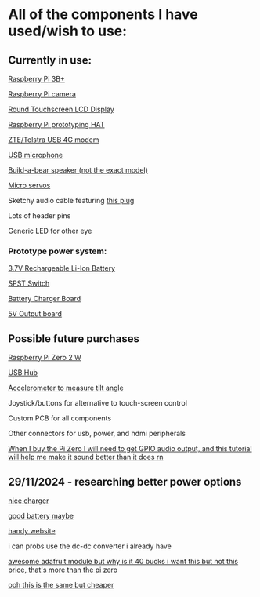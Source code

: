 # All of the components I have used/wish to use:
## Currently in use:

[Raspberry Pi 3B+](https://core-electronics.com.au/raspberry-pi-3-model-b-plus.html)

[Raspberry Pi camera](https://core-electronics.com.au/raspberry-pi-camera-board-v2-8-megapixels-38552.html)

[Round Touchscreen LCD Display](https://core-electronics.com.au/128inch-round-lcd-display-module-with-touch-240240-pixels.html)

[Raspberry Pi prototyping HAT](https://www.jaycar.com.au/prototyping-hat-for-raspberry-pi/p/XC9040)

[ZTE/Telstra USB 4G modem](https://www.officeworks.com.au/shop/officeworks/p/telstra-prepaid-4gx-usb-modem-telmf833v)

[USB microphone](https://www.officeworks.com.au/shop/officeworks/p/otto-usb-c-wired-lapel-microphone-otcck15lm)

[Build-a-bear speaker (not the exact model)](https://www.amazon.com.au/Aexit-Electroacoustic-External-13ry328qf203-Loudspeaker/dp/B07BDPJTB2)

[Micro servos](https://www.jaycar.com.au/arduino-compatible-9g-micro-servo-motor/p/YM2758)

Sketchy audio cable featuring [this plug](https://www.jaycar.com.au/3-5mm-gold-plug-4-pole/p/PP0138)

Lots of header pins

Generic LED for other eye

### Prototype power system:

[3.7V Rechargeable Li-Ion Battery](https://www.jaycar.com.au/18650-rechargeable-li-ion-battery-2600mah-3-7v-solder-tag/p/SB2313)

[SPST Switch](https://www.jaycar.com.au/spst-mini-rocker-switch/p/SK0984)

[Battery Charger Board](https://www.jaycar.com.au/duinotech-arduino-compatible-lithium-battery-usb-charger-module/p/XC4502)

[5V Output board](https://www.jaycar.com.au/duinotech-arduino-compatible-5v-dc-to-dc-converter-module/p/XC4512)

## Possible future purchases

[Raspberry Pi Zero 2 W](https://core-electronics.com.au/raspberry-pi-zero-2-w-wireless.html)

[USB Hub](https://core-electronics.com.au/adafruit-ch334f-mini-4-port-usb-hub-breakout.html)

[Accelerometer to measure tilt angle](https://core-electronics.com.au/adxl345-triple-axis-accelerometer-gy-291.html)

Joystick/buttons for alternative to touch-screen control

Custom PCB for all components

Other connectors for usb, power, and hdmi peripherals

[When I buy the Pi Zero I will need to get GPIO audio output, and this tutorial will help me make it sound better than it does rn](https://learn.adafruit.com/introducing-the-raspberry-pi-zero/audio-outputs)

## 29/11/2024 - researching better power options
[nice charger](https://core-electronics.com.au/makerverse-usb-c-lipo-charger.html)

[good battery maybe](https://core-electronics.com.au/polymer-lithium-ion-battery-2000mah-38459.html)

[handy website](https://www.circuitbasics.com/how-to-power-your-raspberry-pi-with-a-lithium-battery/)

i can probs use the dc-dc converter i already have

[awesome adafruit module but why is it 40 bucks i want this but not this price, that's more than the pi zero](https://core-electronics.com.au/powerboost-1000-charger-rechargeable-5v-lipo-usb-boost-at-1a-1000c.html)

[ooh this is the same but cheaper](https://core-electronics.com.au/powerboost-500-charger-rechargeable-5v-lipo-usb-boost-at-500ma.html)
